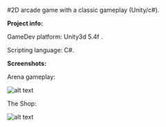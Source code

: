 #2D arcade game with a classic gameplay (Unity/c#).

**Project info:**

GameDev platform: Unity3d 5.4f .

Scripting language: C#.

**Screenshots:**

Arena gameplay:

![alt text](https://cloud.githubusercontent.com/assets/10260469/21293776/7f537e20-c536-11e6-80bf-aa5b86270abe.JPG)

The Shop:

![alt text](https://cloud.githubusercontent.com/assets/10260469/21293780/a449c2fc-c536-11e6-94c6-c846cf6adfb0.JPG)

